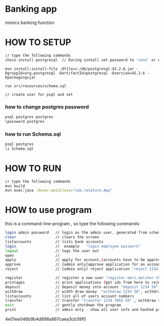 # Banking app
mimics banking function 

# HOW TO SETUP
```bash
// type the following commands
choco install postgresql  // During isntall set password to 'none' or else edit DataManager.java to reflect your custom password
```
```                          
mvn install:install-file -Dfile=c:/db/postgresql-42.2.6.jar -DgroupId=org.postgresql -DartifactId=postgresql -Dversion=42.2.6 -Dpackaging=jar
```
```
run src/resources/schema.sql

// create user for psql and set 
```

### how to change postgres password
```bash
psql postgres postgres
\password postgres
```

### how to run Schema.sql
```bash 
psql postgres     
\i Schema.sql    
```
# HOW TO RUN
```bash
// type the following commands
mvn build
mvn exec:java -Dexec.mainClass="com.revature.App"
```
# HOW to use program
this is a command-line-program , so type the following commands:
```bash
login admin password   // login as the admin user, generated from schema.sql
clear                  // clears the screen
listaccounts           // lists bank accounts
login                  //  example   "login employee password"
logout                 // logs the user out
open                   // 
apply                  // apply for account,(accounts have to be approved before using)
approve                // [admin only]approve application for an account "approve 1234 10234" list ids to be approve separated by a space
reject                 // [admin only] reject application "reject 1234 2834" , list ids to be rejected

register               // register a new user "register marc_melcher thisismypassword"
printapps              // print applications (get ids from here to reject/approve)
deposit                // deposit money into account "deposit 1234 50" , deposits $50 into account#1234
withdraw               // width draw money  "withdraw 1234 50", withdraw 50 dollars
listaccounts           // list all of users account numbers 
transfer               // transfer "transfer 1234 7865 50" , withdraw $50 from acct#1234 and put in acct#7865
exit                   // gently shutdown the program
print                  // admin only - show all user info and hashed passwords
```

4e01ee046b9b4d898a867caea3cb39f0 